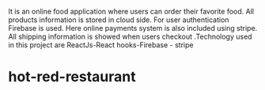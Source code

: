 It is an online food application where users can order their favorite food. All products information is stored in cloud side. For user authentication Firebase is used. Here online payments system is also included using stripe. All shipping information is showed when users checkout .Technology used in this project are ReactJs-React hooks-Firebase - stripe

# hot-red-restaurant
